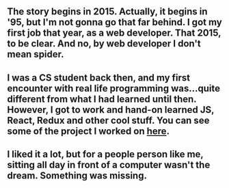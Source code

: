 <br>

## The story begins in 2015. Actually, it begins in '95, but I'm not gonna go that far behind. I got my first job that year, as a web **developer**. That 2015, to be clear. And no, by web developer I don't mean spider.

## I was a CS student back then, and my first encounter with real life programming was...quite different from what I had learned until then. However, I got to work and hand-on learned JS, React, Redux and other cool stuff. You can see some of the project I worked on [here](/xp). 

## I liked it a lot, but for a **people** person like me, sitting all day in front of a computer wasn't the dream. Something was missing.